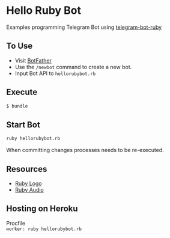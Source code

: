 # Hello Ruby Bot
<p>Examples programming Telegram Bot using <a href="https://github.com/atipugin/telegram-bot-ruby">telegram-bot-ruby</a></p>

## To Use
<ul>
    <li>Visit <a href="https://t.me/botfather">BotFather</a></li>
    <li>Use the <code>/newbot</code> command to create a new bot.</li>
    <li>Input Bot API to <code>hellorubybot.rb</code></li>
</ul>

## Execute
```bash
$ bundle
```
## Start Bot
```bash
ruby hellorubybot.rb
```
When committing changes processes needs to be re-executed.

## Resources
<ul>
    <li><a href="https://www.ruby-lang.org/en/about/logo/">Ruby Logo</a></li>
    <li><a href="https://freesound.org/people/pepezabala/sounds/122920/">Ruby Audio</a></li>
</ul>

## Hosting on Heroku
Procfile<br>
<code>worker: ruby hellorubybot.rb</code>
